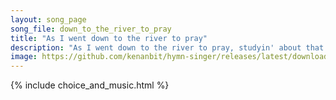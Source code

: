```yaml
---
layout: song_page
song_file: down_to_the_river_to_pray
title: "As I went down to the river to pray"
description: "As I went down to the river to pray, studyin' about that good old way, and who shall wear the starry crown, good Lord, show me the way.  Oh, sisters, ... english theist 4part chords"
image: https://github.com/kenanbit/hymn-singer/releases/latest/download/down_to_the_river_to_pray-trad.png
---
```


{% include choice_and_music.html %}